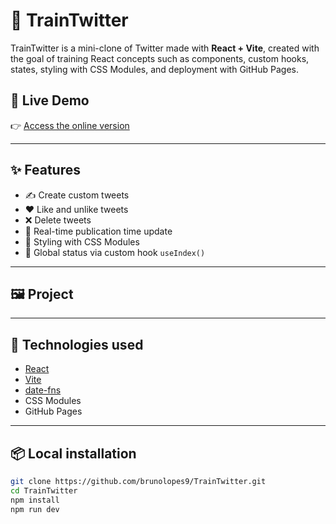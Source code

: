 # 🚆 TrainTwitter

TrainTwitter is a mini-clone of Twitter made with **React + Vite**, created with the goal of training React concepts such as components, custom hooks, states, styling with CSS Modules, and deployment with GitHub Pages.

## 🔴 Live Demo

👉 [Access the online version](https://brunolopes9.github.io/TrainTwitter/)

---

## ✨ Features

- ✍️ Create custom tweets
- ❤️ Like and unlike tweets
- ❌ Delete tweets
- 🧠 Real-time publication time update
- 🎨 Styling with CSS Modules
- 🔁 Global status via custom hook `useIndex()`

---

## 🖼️ Project



---

## 🚀 Technologies used

- [React](https://reactjs.org)
- [Vite](https://vitejs.dev)
- [date-fns](https://date-fns.org)
- CSS Modules
- GitHub Pages

---

## 📦 Local installation

```bash
git clone https://github.com/brunolopes9/TrainTwitter.git
cd TrainTwitter
npm install
npm run dev
